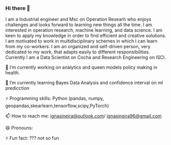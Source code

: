 ### Hi there 👋

I am a Industrial engineer and Msc on Operation Researh who enjoys challenges and looks forward to learning new things all the time. I am interested in operation research, machine learning, and data science. I am keen to apply my knowledge in order to find efficient and creative solutions. I am motivated to work in multidisciplinary schemes in which I can learn from my co-workers. I am an organized and self-driven person, very dedicated to my work, that adapts easily to different responsibilities. Currently I am a Data Scientist on Cocha and Research Engineering on ISCI.

 🔭 I’m currently working on analytics and queen models policy making in  health.

🌱 I’m currently learning Bayes Data Analysis and confidence interval on ml predicction 

⚡ Programming skills: Python (pandas, numpy, geopandas,skearlearn,tensorflow,scipy,PyTorch) 

📫 How to reach me: ignasineira@outlook.com/ ignasineira96@gmail.com

😄 Pronouns: 

⚡ Fun fact: ??? not so fun


